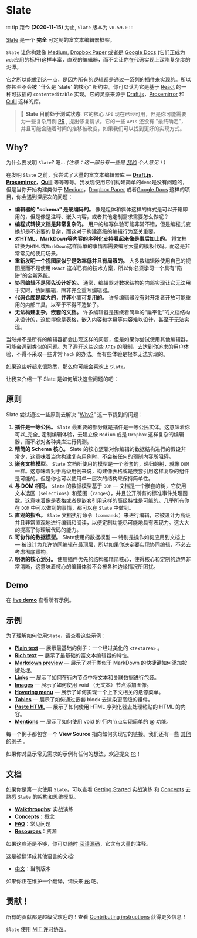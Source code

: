 # Slate

::: tip
距今 **(2020-11-15)** 为止, `Slate` 版本为 `v0.59.0`
:::

[Slate](http://slatejs.org) 是一个 **完全** 可定制的富文本编辑器框架。

`Slate` 让你构建像 [Medium](https://medium.com/), [Dropbox Paper](https://www.dropbox.com/paper) 或者是 [Google Docs](https://www.google.com/docs/about/) (它们正成为`web`应用的标杆)这样丰富，直观的编辑器，而不会让你在代码实现上深陷复杂度的泥潭。

它之所以能做到这一点，是因为所有的逻辑都是通过一系列的插件来实现的。所以你甚至不会被 "什么是 'slate' 的核心" 所约束。你可以认为它是基于 [React](https://facebook.github.io/react/) 的一种可拔插的 `contenteditable` 实现。它的灵感来源于 [Draft.js](https://facebook.github.io/draft-js/)，[Prosemirror](http://prosemirror.net/) 和 [Quill](http://quilljs.com/) 这样的库。

> 🤖 **Slate 目前处于测试状态**. 它的核心 `API` 现在已经可用，但是你可能需要为一些复杂用例 [PR](https://github.com/ianstormtaylor/slate/pulls) , 提出修复请求。它的一些 `APIs` 还没有 "最终确定"，并且可能会随着时间的推移被改变，如果我们可以找到更好的实现方式。

## Why?

为什么要发明 `Slate`? 嗯... *(注意：这一部分有一些是 [我的](https://github.com/ianstormtaylor) 个人意见！)*

在发明 `Slate` 之前，我尝试了大量的富文本编辑器库 — [**Draft.js**](https://facebook.github.io/draft-js/)，[**Prosemirror**](http://prosemirror.net/)，[**Quill**](http://quilljs.com/) 等等等等。我发现使用它们构建简单的`demo`是没有问题的，但是当你开始构建类似于 [Medium](https://medium.com/)，[Dropbox Paper](https://www.dropbox.com/paper) 或者[Google Docs](https://www.google.com/docs/about/) 这样的项目，你会遇到深层次的问题：

- **编辑器的 "schema" 是硬编码的。** 像是粗体和斜体这样的样式是可以开箱即用的，但是像是注释、嵌入内容，或者其他定制需求需要怎么做呢？
- **编程式转换文档是非常复杂的。** 用户的编写体验可能非常不错，但是编程式变换却是不必要的复杂，而这对于构建高级的编辑行为至关重要。
- **对HTML，MarkDown等内容的序列化支持看起来像是事后加上的。** 将文档转换为`HTML`或`MarkDown`这样简单的事情都需要编写大量的模板代码。而这是非常常见的使用场景。
- **重新发明一个视图层似乎是效率低并且有局限的。** 大多数编辑器使用自己的视图层而不是使用 `React` 这样已有的技术方案，所以你必须学习一个具有“陷阱”的全新系统。
- **协同编辑不是预先设计好的。** 通常，编辑器对数据结构的内部实现让它无法用于实时，协同编辑，除非完全重写编辑器。
- **代码仓库是庞大的，并非小而可复用的。** 许多编辑器没有对开发者开放可能重用的内部工具，以至于不得不造轮子。
- **无法构建复杂，嵌套的文档。** 许多编辑器是围绕着简单的“扁平化”的文档结构来设计的，这使得像是表格，嵌入内容和字幕等内容难以设计，甚至于无法实现。

当然并不是所有的编辑器都会出现这样的问题，但是如果你尝试使用其他编辑器，可能会遇到类似的问题。为了避开这些这些 `APIs` 的限制，去达到你追求的用户体验，不得不采取一些非常 `hack` 的办法。而有些体验是根本无法实现的。

如果这些听起来很熟悉，那么你可能会喜欢上 `Slate`。

让我来介绍一下 Slate 是如何解决这些问题的吧：

## 原则

Slate 尝试通过一些原则去解决 "[Why?](#why)" 这一节提到的问题：

1. **插件是一等公民。** `Slate` 最重要的部分就是插件是一等公民实体。这意味着你可以_完全_ 定制编辑体验，去建立像 `Medium` 或是 `Dropbox` 这样复杂的编辑器，而不必对各种类库进行猜测。
2. **精简的 Schema 核心。** Slate 的核心逻辑对你编辑的数据结构进行的假设非常少，这意味着当你构建复杂用例时，不会被任何的预制内容所阻碍。
3. **嵌套文档模型。** `Slate` 文档所使用的模型是一个嵌套的，递归的树，就像 `DOM` 一样。这意味着对于高级用例来说，构建像表格或是嵌套引用这样复杂的组件是可能的。但是你也可以使用单一层次的结构来保持简单性。
4. **与 DOM 相同。** `Slate` 的数据模型基于 `DOM` — 文档是一个嵌套的树，它使用文本选区（`selections`）和范围（`ranges`），并且公开所有的标准事件处理函数。这意味着像是表格或者是嵌套引用这样的高级特性是可能的。几乎所有你在 `DOM` 中可以做到的事情，都可以在 `Slate` 中做到。
5. **直观的指令。** `Slate` 文档执行命令（`commands`）来进行编辑，它被设计为高级并且非常直观地进行编辑和阅读，以便定制功能尽可能地具有表现力。这大大的提高了你理解代码的能力。
6. **可协作的数据模型。** Slate使用的数据模型 — 特别是操作如何应用到文档上 — 被设计为允许协同编辑在最顶层，所以如果你决定要实现协同编辑，不必去考虑彻底重构。
7. **明确的核心划分。** 使用插件优先的结构和精简核心，使得核心和定制的边界非常清晰，这意味着核心的编辑体验不会被各种边缘情况所困扰。

## Demo

在 [**live demo**](http://slatejs.org/) 查看所有示例。

## 示例

为了理解如何使用`Slate`，请查看这些示例：

- [**Plain text**](https://www.slatejs.org/examples/plaintext) — 展示最基础的例子：一个经过美化的 `<textarea>` 。
- [**Rich text**](https://www.slatejs.org/examples/richtext) — 展示了最基础的富文本编辑器的特性。
- [**Markdown preview**](https://www.slatejs.org/examples/markdown-preview) — 展示了对于类似于 MarkDown 的快捷键如何添加按键处理。
- [**Links**](https://www.slatejs.org/examples/links) — 展示了如何在行内节点中将文本和关联数据进行包装。
- [**Images**](https://www.slatejs.org/examples/images) — 展示了如何使用 void （无文本）节点添加图像。
- [**Hovering menu**](https://www.slatejs.org/examples/hovering-menu) — 展示了如何实现一个上下文相关的悬停菜单。
- [**Tables**](https://www.slatejs.org/examples/tables) — 展示了如何通过嵌套 block 去渲染更高级的组件。
- [**Paste HTML**](https://www.slatejs.org/examples/paste-html) — 展示了如何使用 HTML 序列化器去处理粘贴的 HTML 的内容。
- [**Mentions**](https://www.slatejs.org/examples/mentions) — 展示了如何使用 void 的 行内节点实现简单的 @ 功能。

每一个例子都包含一个 **View Source** 指向如何实现它的链接。我们还有一些 [其他的例子](https://github.com/ianstormtaylor/slate/tree/master/site/examples) 。

如果你对显示常见需求的示例有任何的想法，欢迎提交 [`PR`](https://github.com/ianstormtaylor/slate/pulls)！

## 文档

如果你是第一次使用 `Slate`，可以查看 [Getting Started](./walkthroughs/01-installing-slate.md) 实战演练 和 [Concepts](./concepts) 去熟悉 `Slate` 的架构和思维模型。

- [**Walkthroughs**](./walkthroughs/01-installing-slate.md): 实战演练
- [**Concepts**](./concepts/01-interfaces.md)：概念
- [**FAQ**](./general/faq.md)：常见问题
- [**Resources**](./general/resources.md)：资源

如果这些还是不够，你可以随时 [阅读源码](https://github.com/ianstormtaylor/slate)，它含有大量的注释。

这是被翻译成其他语言的文档:

- [中文](https://github.com/loveloki/slate-docs-cn)：当前版本

如果你正在维护一个翻译，请快来 [`PR`](https://github.com/ianstormtaylor/slate/pulls) 吧。

## 贡献！

所有的贡献都是超级受欢迎的！查看 [Contributing instructions](https://github.com/ianstormtaylor/slate/blob/master/Contributing.md) 获得更多信息！

`Slate` 使用 [MIT 许可协议](https://github.com/ianstormtaylor/slate/blob/master/License.md)。
